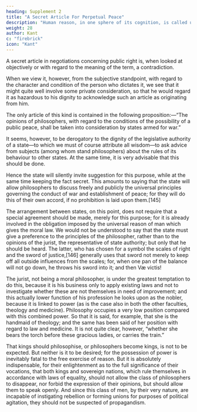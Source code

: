 ```yaml
---
heading: Supplement 2
title: "A Secret Article For Perpetual Peace"
description: "Human reason, in one sphere of its cognition, is called upon to consider questions"
weight: 28
author: Kant
c: "firebrick"
icon: "Kant"
---
```




A secret article in negotiations concerning public right is, when looked at objectively or with regard to the meaning of the term, a contradiction.

When we view it, however, from the subjective standpoint, with regard to the character and condition of the person who dictates it, we see that it might quite well involve some private consideration, so that he would regard it as hazardous to his dignity to acknowledge such an article as originating from him.

The only article of this kind is contained in the following proposition:—“The opinions of philosophers, with regard to the conditions of the possibility of a public peace, shall be taken into consideration by states armed for war.”

It seems, however, to be derogatory to the dignity of the legislative authority of a state—to which we must of course attribute all wisdom—to ask advice from subjects (among whom stand philosophers) about the rules of its behaviour to other states. At the same time, it is very advisable that this should be done. 

Hence the state will silently invite suggestion for this purpose, while at the same time keeping the fact secret. This amounts to saying that the state will allow philosophers to discuss freely and publicly the universal principles governing the conduct of war and establishment of peace; for they will do this of their own accord, if no prohibition is laid upon them.[145] 

The arrangement between states, on this point, does not require that a special agreement should be made, merely for this purpose; for it is already involved in the obligation imposed by the universal reason of man which gives the moral law. We would not be understood to say that the state must give a preference to the principles of the philosopher, rather than to the opinions of the jurist, the representative of state authority; but only that he should be heard. The latter, who has chosen for a symbol the scales of right and the sword of justice,[146] generally uses that sword not merely to keep off all outside influences from the scales; for, when one pan of the balance will not go down, he throws his sword into it; and then Væ victis! 

The jurist, not being a moral philosopher, is under the greatest temptation to do this, because it is his business only to apply existing laws and not to investigate whether these are not themselves in need of improvement; and this actually lower function of his profession he looks upon as the nobler, because it is linked to power (as is the case also in both the other faculties, theology and medicine). Philosophy occupies a very low position compared with this combined power. So that it is said, for example, that she is the handmaid of theology; and the same has been said of her position with regard to law and medicine. It is not quite clear, however, “whether she bears the torch before these gracious ladies, or carries the train.”

That kings should philosophise, or philosophers become kings, is not to be expected. But neither is it to be desired; for the possession of power is inevitably fatal to the free exercise of reason. But it is absolutely indispensable, for their enlightenment as to the full significance of their vocations, that both kings and sovereign nations, which rule themselves in accordance with laws of equality, should not allow the class of philosophers to disappear, nor forbid the expression of their opinions, but should allow them to speak openly. And since this class of men, by their very nature, are incapable of instigating rebellion or forming unions for purposes of political agitation, they should not be suspected of propagandism.

